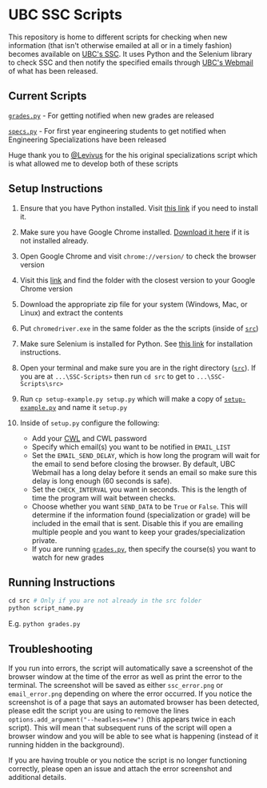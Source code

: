 # UBC SSC Scripts
This repository is home to different scripts for checking when new information (that isn't otherwise emailed at all or in a timely fashion) becomes available on [UBC's SSC](https://ssc.adm.ubc.ca/). It uses Python and the Selenium library to check SSC and then notify the specified emails through [UBC's Webmail](https://webmail.student.ubc.ca/) of what has been released.

## Current Scripts

[`grades.py`](/src/grades.py) - For getting notified when new grades are released

[`specs.py`](/src/specs.py) - For first year engineering students to get notified when Engineering Specializations have been released

Huge thank you to [@Levivus](https://github.com/Levivus) for the his original specializations script which is what allowed me to develop both of these scripts

## Setup Instructions

1. Ensure that you have Python installed. Visit [this link](https://www.python.org/downloads/) if you need to install it.
2. Make sure you have Google Chrome installed. [Download it here](https://support.google.com/chrome/answer/95346) if it is not installed already.
3. Open Google Chrome and visit `chrome://version/` to check the browser version
4. Visit this [link](https://chromedriver.storage.googleapis.com/index.html) and find the folder with the closest version to your Google Chrome version
5. Download the appropriate zip file for your system (Windows, Mac, or Linux) and extract the contents
6. Put `chromedriver.exe` in the same folder as the the scripts (inside of [`src`](/src))
7. Make sure Selenium is installed for Python. See [this link](https://www.selenium.dev/documentation/webdriver/getting_started/install_library/) for installation instructions.
8. Open your terminal and make sure you are in the right directory ([`src`](/src)). If you are at `...\SSC-Scripts>` then run `cd src` to get to `...\SSC-Scripts\src>`
9. Run `cp setup-example.py setup.py` which will make a copy of [`setup-example.py`](/src/setup-example.py) and name it `setup.py`
10. Inside of `setup.py` configure the following:

    - Add your [CWL](https://it.ubc.ca/services/accounts-passwords/campus-wide-login-cwl) and CWL password
    - Specify which email(s) you want to be notified in `EMAIL_LIST`
    - Set the `EMAIL_SEND_DELAY`, which is how long the program will wait for the email to send before closing the browser. By default, UBC Webmail has a long delay before it sends an email so make sure this delay is long enough (60 seconds is safe).
    - Set the `CHECK_INTERVAL` you want in seconds. This is the length of time the program will wait between checks.
    - Choose whether you want `SEND_DATA` to be `True` or `False`. This will determine if the information found (specialization or grade) will be included in the email that is sent. Disable this if you are emailing multiple people and you want to keep your grades/specialization private.
    - If you are running [`grades.py`](/src/grades.py), then specify the course(s) you want to watch for new grades

## Running Instructions
```python
cd src # Only if you are not already in the src folder
python script_name.py
```

E.g. `python grades.py`

## Troubleshooting
If you run into errors, the script will automatically save a screenshot of the browser window at the time of the error as well as print the error to the terminal. The screenshot will be saved as either `ssc_error.png` or `email_error.png` depending on where the error occurred. If you notice the screenshot is of a page that says an automated browser has been detected, please edit the script you are using to remove the lines `options.add_argument("--headless=new")` (this appears twice in each script). This will mean that subsequent runs of the script will open a browser window and you will be able to see what is happening (instead of it running hidden in the background).

If you are having trouble or you notice the script is no longer functioning correctly, please open an issue and attach the error screenshot and additional details.
